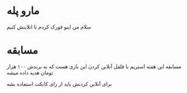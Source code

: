 # مارو پله 

سلام من اینو فورک کردم تا انلاینش کنیم

# مسابقه

مسابقه این هفته استریم با فلفل آنلاین کردن این بازی هست که به برندش ۱۰۰ هزار تومان هدیه داده میشه

برای آنلاین کردنش باید از رای کانکت استفاده بشه
